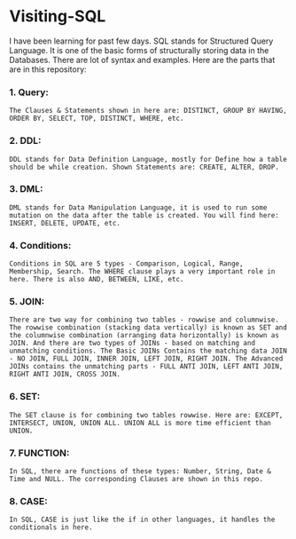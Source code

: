 # Visiting-SQL

I have been learning for past few days. SQL stands for Structured Query Language. It is one of the basic forms of structurally storing data in the Databases. There are lot of syntax and examples. Here are the parts that are in this repository:

### 1. Query:
    The Clauses & Statements shown in here are: DISTINCT, GROUP BY HAVING, ORDER BY, SELECT, TOP, DISTINCT, WHERE, etc.

### 2. DDL:
    DDL stands for Data Definition Language, mostly for Define how a table should be while creation. Shown Statements are: CREATE, ALTER, DROP.

### 3. DML:
    DML stands for Data Manipulation Language, it is used to run some mutation on the data after the table is created. You will find here: INSERT, DELETE, UPDATE, etc.

### 4. Conditions:
    Conditions in SQL are 5 types - Comparison, Logical, Range, Membership, Search. The WHERE clause plays a very important role in here. There is also AND, BETWEEN, LIKE, etc.

### 5. JOIN:
    There are two way for combining two tables - rowwise and columnwise. The rowwise combination (stacking data vertically) is known as SET and the columnwise combination (arranging data horizontally) is known as JOIN. And there are two types of JOINs - based on matching and unmatching conditions. The Basic JOINs Contains the matching data JOIN - NO JOIN, FULL JOIN, INNER JOIN, LEFT JOIN, RIGHT JOIN. The Advanced JOINs contains the unmatching parts - FULL ANTI JOIN, LEFT ANTI JOIN, RIGHT ANTI JOIN, CROSS JOIN.

### 6. SET:
    The SET clause is for combining two tables rowwise. Here are: EXCEPT, INTERSECT, UNION, UNION ALL. UNION ALL is more time efficient than UNION.

### 7. FUNCTION:
    In SQL, there are functions of these types: Number, String, Date & Time and NULL. The corresponding Clauses are shown in this repo.

### 8. CASE:
    In SQL, CASE is just like the if in other languages, it handles the conditionals in here.
